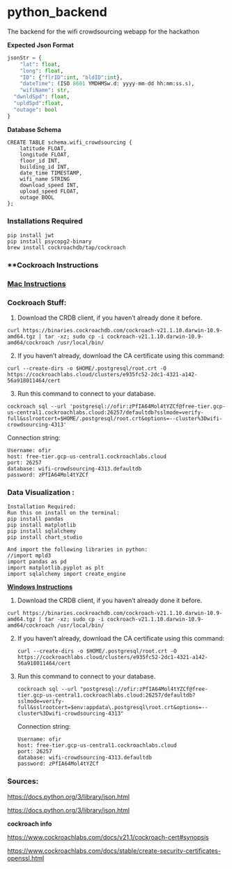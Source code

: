 # python_backend

The backend for the wifi crowdsourcing webapp for the hackathon

**Expected Json Format**

```python
jsonStr = {
	"lat": float, 
	"long": float, 
	"ID": {"flrID":int, "bldID":int}, 
	"dateTime": (ISO 8601 YMDHMSw.d: yyyy-mm-dd hh:mm:ss.s),
	"wifiName": str, 
  "dwnldSpd": float, 
  "upldSpd":float, 
  "outage": bool
}
```

**Database Schema**

```
CREATE TABLE schema.wifi_crowdsourcing {
    latitude FLOAT, 
    longitude FLOAT, 
    floor_id INT, 
    building_id INT, 
    date_time TIMESTAMP, 
    wifi_name STRING 
    download_speed INT, 
    upload_speed FLOAT, 
    outage BOOL
}; 
```

### **Installations Required**

```
pip install jwt
pip install psycopg2-binary
brew install cockroachdb/tap/cockroach
```


### **Cockroach Instructions

### **<u>Mac Instructions</u>**

### **Cockroach Stuff:**

1. Download the CRDB client, if you haven’t already done it before.

```
curl https://binaries.cockroachdb.com/cockroach-v21.1.10.darwin-10.9-amd64.tgz | tar -xz; sudo cp -i cockroach-v21.1.10.darwin-10.9-amd64/cockroach /usr/local/bin/
```

2. If you haven’t already, download the CA certificate using this command:

  ```
  curl --create-dirs -o $HOME/.postgresql/root.crt -O https://cockroachlabs.cloud/clusters/e935fc52-2dc1-4321-a142-56a918011464/cert
  ```

  

3. Run this command to connect to your database.

  ```
  cockroach sql --url 'postgresql://ofir:zPfIA64Mol4tYZCf@free-tier.gcp-us-central1.cockroachlabs.cloud:26257/defaultdb?sslmode=verify-full&sslrootcert=$HOME/.postgresql/root.crt&options=--cluster%3Dwifi-crowdsourcing-4313'
  ```

Connection string:

```
Username: ofir
host: free-tier.gcp-us-central1.cockroachlabs.cloud
port: 26257
database: wifi-crowdsourcing-4313.defaultdb
password: zPfIA64Mol4tYZCf
```

### **Data Visualization :**

```
Installation Required: 
Run this on install on the terminal: 
pip install pandas 
pip install matplotlib
pip install sqlalchemy 
pip install chart_studio

And import the following libraries in python: 
//import mpld3
import pandas as pd 
import matplotlib.pyplot as plt 
import sqlalchemy import create_engine 
```

**<u>Windows Instructions</u>**

1. Download the CRDB client, if you haven’t already done it before.

```
curl https://binaries.cockroachdb.com/cockroach-v21.1.10.darwin-10.9-amd64.tgz | tar -xz; sudo cp -i cockroach-v21.1.10.darwin-10.9-amd64/cockroach /usr/local/bin/
```

2. If you haven’t already, download the CA certificate using this command:

   ```
   curl --create-dirs -o $HOME/.postgresql/root.crt -O https://cockroachlabs.cloud/clusters/e935fc52-2dc1-4321-a142-56a918011464/cert
   ```

3. Run this command to connect to your database.

   ```
   cockroach sql --url "postgresql://ofir:zPfIA64Mol4tYZCf@free-tier.gcp-us-central1.cockroachlabs.cloud:26257/defaultdb?sslmode=verify-full&sslrootcert=$env:appdata\.postgresql\root.crt&options=--cluster%3Dwifi-crowdsourcing-4313"
   ```

   Connection string:

   ```
   Username: ofir
   host: free-tier.gcp-us-central1.cockroachlabs.cloud
   port: 26257
   database: wifi-crowdsourcing-4313.defaultdb
   password: zPfIA64Mol4tYZCf
   ```

   

### **Sources:**

https://docs.python.org/3/library/json.html

https://docs.python.org/3/library/json.html



**cockroach info**

https://www.cockroachlabs.com/docs/v21.1/cockroach-cert#synopsis

https://www.cockroachlabs.com/docs/stable/create-security-certificates-openssl.html

